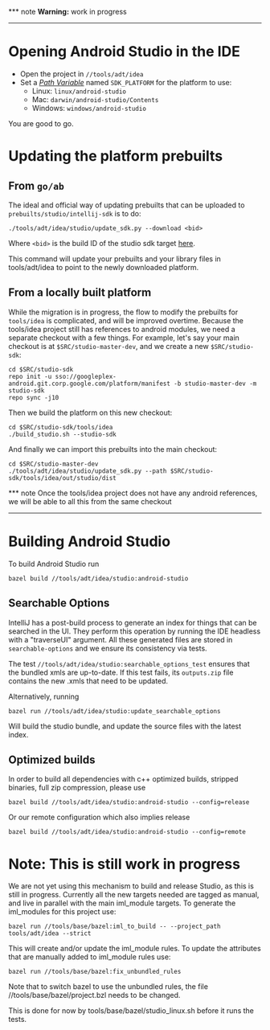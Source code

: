 *** note
**Warning:** work in progress
***

# Opening Android Studio in the IDE

* Open the project in `//tools/adt/idea`
* Set a [*Path Variable*](https://www.jetbrains.com/help/idea/settings-path-variables.html) named `SDK_PLATFORM` for the platform to use:
  * Linux: `linux/android-studio`
  * Mac: `darwin/android-studio/Contents`
  * Windows: `windows/android-studio`

You are good to go.

# Updating the platform prebuilts

## From `go/ab`

The ideal and official way of updating prebuilts that can be uploaded to `prebuilts/studio/intellij-sdk` is to do:

```
./tools/adt/idea/studio/update_sdk.py --download <bid>
```
Where `<bid>` is the build ID of the studio sdk target [here](https://android-build.googleplex.com/builds/branches/git_studio-sdk-master-dev/grid?).

This command will update your prebuilts and your library files in tools/adt/idea to point to the newly downloaded
platform.

## From a locally built platform

While the migration is in progress, the flow to modify the prebuilts for `tools/idea` is complicated, and will be improved overtime.
Because the tools/idea project still has references to android modules, we need a separate checkout with a few things. For example, let's
say your main checkout is at `$SRC/studio-master-dev`, and we create a new `$SRC/studio-sdk`:

```
cd $SRC/studio-sdk
repo init -u sso://googleplex-android.git.corp.google.com/platform/manifest -b studio-master-dev -m studio-sdk
repo sync -j10
```

Then we build the platform on this new checkout:

```
cd $SRC/studio-sdk/tools/idea
./build_studio.sh --studio-sdk
```

And finally we can import this prebuilts into the main checkout:

```
cd $SRC/studio-master-dev
./tools/adt/idea/studio/update_sdk.py --path $SRC/studio-sdk/tools/idea/out/studio/dist
```

*** note
Once the tools/idea project does not have any android references, we will be able to all this from the same checkout
***

# Building Android Studio

To build Android Studio run
```
bazel build //tools/adt/idea/studio:android-studio
```

## Searchable Options

IntelliJ has a post-build process to generate an index for things that can be searched in the UI. They perform
this operation by running the IDE headless with a "traverseUI" argument. All these generated files
are stored in `searchable-options` and we ensure its consistency via tests.

The test `//tools/adt/idea/studio:searchable_options_test` ensures that the bundled xmls are up-to-date.
If this test fails, its `outputs.zip` file contains the new .xmls that need to be updated.

Alternatively, running
```
bazel run //tools/adt/idea/studio:update_searchable_options
```
Will build the studio bundle, and update the source files with the latest index.

## Optimized builds

In order to build all dependencies with c++ optimized builds, stripped binaries, full zip compression, please use
```
bazel build //tools/adt/idea/studio:android-studio --config=release
```
Or our remote configuration which also implies release
```
bazel build //tools/adt/idea/studio:android-studio --config=remote
```


# Note: This is still work in progress

We are not yet using this mechanism to build and release Studio, as this is still in progress.
Currently all the new targets needed are tagged as manual, and live in parallel with the main iml_module targets. To generate the iml_modules for this project use:

```
bazel run //tools/base/bazel:iml_to_build -- --project_path tools/adt/idea --strict
```

This will create and/or update the iml_module rules. To update the attributes that are manually added to iml_module rules use:

```
bazel run //tools/base/bazel:fix_unbundled_rules
```

Note that to switch bazel to use the unbundled rules, the file //tools/base/bazel/project.bzl needs to be changed.

This is done for now by tools/base/bazel/studio_linux.sh before it runs the tests.
